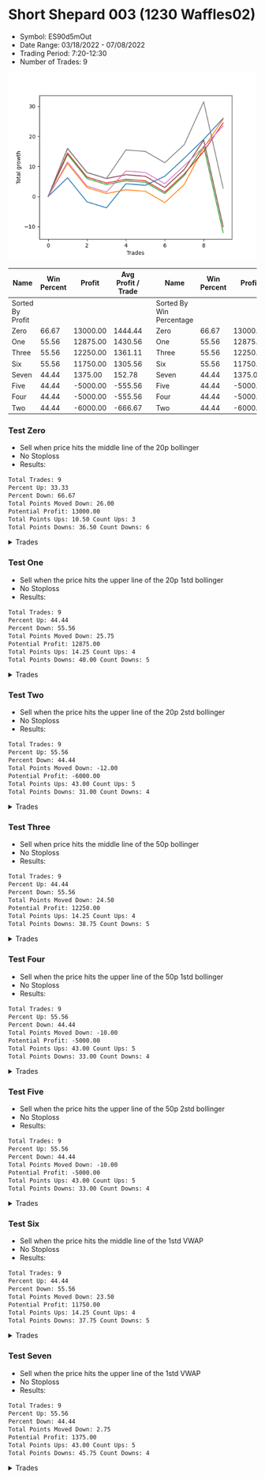 # Short Shepard 003 (1230 Waffles02) 
- Symbol: ES90d5mOut
- Date Range: 03/18/2022 - 07/08/2022
- Trading Period: 7:20-12:30
- Number of Trades: 9

![Plot](ShortShepard003(1230Waffles02)ES90d5mOut.png)

| Name | Win Percent | Profit | Avg Profit / Trade |     | Name | Win Percent | Profit | Avg Profit / Trade |
| ---- | ----------- | ------ | ------------------ | --- | ---- | ----------- | ------ | ------------------ |
| Sorted By <br> Profit | | | | | Sorted By <br> Win Percentage ||||
| Zero | 66.67 | 13000.00 | 1444.44 |     | Zero | 66.67 | 13000.00 | 1444.44 |
| One | 55.56 | 12875.00 | 1430.56 |     | One | 55.56 | 12875.00 | 1430.56 |
| Three | 55.56 | 12250.00 | 1361.11 |     | Three | 55.56 | 12250.00 | 1361.11 |
| Six | 55.56 | 11750.00 | 1305.56 |     | Six | 55.56 | 11750.00 | 1305.56 |
| Seven | 44.44 | 1375.00 | 152.78 |     | Seven | 44.44 | 1375.00 | 152.78 |
| Five | 44.44 | -5000.00 | -555.56 |     | Five | 44.44 | -5000.00 | -555.56 |
| Four | 44.44 | -5000.00 | -555.56 |     | Four | 44.44 | -5000.00 | -555.56 |
| Two | 44.44 | -6000.00 | -666.67 |     | Two | 44.44 | -6000.00 | -666.67 |

### Test Zero
* Sell when price hits the middle line of the 20p bollinger
* No Stoploss
* Results:
```
Total Trades: 9
Percent Up: 33.33
Percent Down: 66.67
Total Points Moved Down: 26.00
Potential Profit: 13000.00
Total Points Ups: 10.50 Count Ups: 3
Total Points Downs: 36.50 Count Downs: 6
```

<details><summary>Trades</summary>

<code>In: 2022-03-25 12:00:00		Out: 2022-03-25 12:02:00		Total Position Time: 02:00		Total Move Down: 6.25		Total to Date: 6.25</code> <br />
<code>In: 2022-03-29 11:15:00		Out: 2022-03-29 11:45:55		Total Position Time: 30:55		Total Move Down: -8.00		Total to Date: -1.75</code> <br />
<code>In: 2022-04-07 11:15:00		Out: 2022-04-07 11:45:55		Total Position Time: 30:55		Total Move Down: -2.00		Total to Date: -3.75</code> <br />
<code>In: 2022-04-13 07:25:00		Out: 2022-04-13 07:39:25		Total Position Time: 14:25		Total Move Down: 8.00		Total to Date: 4.25</code> <br />
<code>In: 2022-04-18 11:10:00		Out: 2022-04-18 11:40:55		Total Position Time: 30:55		Total Move Down: -0.50		Total to Date: 3.75</code> <br />
<code>In: 2022-06-10 12:05:00		Out: 2022-06-10 12:06:10		Total Position Time: 01:10		Total Move Down: 3.00		Total to Date: 6.75</code> <br />
<code>In: 2022-06-15 11:05:00		Out: 2022-06-15 11:06:10		Total Position Time: 01:10		Total Move Down: 6.00		Total to Date: 12.75</code> <br />
<code>In: 2022-06-29 11:35:00		Out: 2022-06-29 11:41:10		Total Position Time: 06:10		Total Move Down: 6.25		Total to Date: 19.00</code> <br />
<code>In: 2022-07-06 11:15:00		Out: 2022-07-06 11:16:10		Total Position Time: 01:10		Total Move Down: 7.00		Total to Date: 26.00</code> <br />


</details>

### Test One
* Sell when the price hits the upper line of the 20p 1std bollinger
* No Stoploss
* Results:
```
Total Trades: 9
Percent Up: 44.44
Percent Down: 55.56
Total Points Moved Down: 25.75
Potential Profit: 12875.00
Total Points Ups: 14.25 Count Ups: 4
Total Points Downs: 40.00 Count Downs: 5
```

<details><summary>Trades</summary>

<code>In: 2022-03-25 12:00:00		Out: 2022-03-25 12:07:35		Total Position Time: 07:35		Total Move Down: 11.00		Total to Date: 11.00</code> <br />
<code>In: 2022-03-29 11:15:00		Out: 2022-03-29 11:45:55		Total Position Time: 30:55		Total Move Down: -8.00		Total to Date: 3.00</code> <br />
<code>In: 2022-04-07 11:15:00		Out: 2022-04-07 11:45:55		Total Position Time: 30:55		Total Move Down: -2.00		Total to Date: 1.00</code> <br />
<code>In: 2022-04-13 07:25:00		Out: 2022-04-13 07:55:55		Total Position Time: 30:55		Total Move Down: 1.25		Total to Date: 2.25</code> <br />
<code>In: 2022-04-18 11:10:00		Out: 2022-04-18 11:40:55		Total Position Time: 30:55		Total Move Down: -0.50		Total to Date: 1.75</code> <br />
<code>In: 2022-06-10 12:05:00		Out: 2022-06-10 12:35:55		Total Position Time: 30:55		Total Move Down: -3.75		Total to Date: -2.00</code> <br />
<code>In: 2022-06-15 11:05:00		Out: 2022-06-15 11:06:10		Total Position Time: 01:10		Total Move Down: 6.00		Total to Date: 4.00</code> <br />
<code>In: 2022-06-29 11:35:00		Out: 2022-06-29 12:02:20		Total Position Time: 27:20		Total Move Down: 12.25		Total to Date: 16.25</code> <br />
<code>In: 2022-07-06 11:15:00		Out: 2022-07-06 11:19:15		Total Position Time: 04:15		Total Move Down: 9.50		Total to Date: 25.75</code> <br />


</details>

### Test Two
* Sell when the price hits the upper line of the 20p 2std bollinger
* No Stoploss
* Results:
```
Total Trades: 9
Percent Up: 55.56
Percent Down: 44.44
Total Points Moved Down: -12.00
Potential Profit: -6000.00
Total Points Ups: 43.00 Count Ups: 5
Total Points Downs: 31.00 Count Downs: 4
```

<details><summary>Trades</summary>

<code>In: 2022-03-25 12:00:00		Out: 2022-03-25 12:21:25		Total Position Time: 21:25		Total Move Down: 14.00		Total to Date: 14.00</code> <br />
<code>In: 2022-03-29 11:15:00		Out: 2022-03-29 11:45:55		Total Position Time: 30:55		Total Move Down: -8.00		Total to Date: 6.00</code> <br />
<code>In: 2022-04-07 11:15:00		Out: 2022-04-07 11:45:55		Total Position Time: 30:55		Total Move Down: -2.00		Total to Date: 4.00</code> <br />
<code>In: 2022-04-13 07:25:00		Out: 2022-04-13 07:55:55		Total Position Time: 30:55		Total Move Down: 1.25		Total to Date: 5.25</code> <br />
<code>In: 2022-04-18 11:10:00		Out: 2022-04-18 11:40:55		Total Position Time: 30:55		Total Move Down: -0.50		Total to Date: 4.75</code> <br />
<code>In: 2022-06-10 12:05:00		Out: 2022-06-10 12:35:55		Total Position Time: 30:55		Total Move Down: -3.75		Total to Date: 1.00</code> <br />
<code>In: 2022-06-15 11:05:00		Out: 2022-06-15 11:06:10		Total Position Time: 01:10		Total Move Down: 6.00		Total to Date: 7.00</code> <br />
<code>In: 2022-06-29 11:35:00		Out: 2022-06-29 12:05:55		Total Position Time: 30:55		Total Move Down: 9.75		Total to Date: 16.75</code> <br />
<code>In: 2022-07-06 11:15:00		Out: 2022-07-06 11:45:55		Total Position Time: 30:55		Total Move Down: -28.75		Total to Date: -12.00</code> <br />


</details>

### Test Three
* Sell when price hits the middle line of the 50p bollinger
* No Stoploss
* Results:
```
Total Trades: 9
Percent Up: 44.44
Percent Down: 55.56
Total Points Moved Down: 24.50
Potential Profit: 12250.00
Total Points Ups: 14.25 Count Ups: 4
Total Points Downs: 38.75 Count Downs: 5
```

<details><summary>Trades</summary>

<code>In: 2022-03-25 12:00:00		Out: 2022-03-25 12:21:45		Total Position Time: 21:45		Total Move Down: 14.50		Total to Date: 14.50</code> <br />
<code>In: 2022-03-29 11:15:00		Out: 2022-03-29 11:45:55		Total Position Time: 30:55		Total Move Down: -8.00		Total to Date: 6.50</code> <br />
<code>In: 2022-04-07 11:15:00		Out: 2022-04-07 11:45:55		Total Position Time: 30:55		Total Move Down: -2.00		Total to Date: 4.50</code> <br />
<code>In: 2022-04-13 07:25:00		Out: 2022-04-13 07:55:55		Total Position Time: 30:55		Total Move Down: 1.25		Total to Date: 5.75</code> <br />
<code>In: 2022-04-18 11:10:00		Out: 2022-04-18 11:40:55		Total Position Time: 30:55		Total Move Down: -0.50		Total to Date: 5.25</code> <br />
<code>In: 2022-06-10 12:05:00		Out: 2022-06-10 12:35:55		Total Position Time: 30:55		Total Move Down: -3.75		Total to Date: 1.50</code> <br />
<code>In: 2022-06-15 11:05:00		Out: 2022-06-15 11:06:10		Total Position Time: 01:10		Total Move Down: 6.00		Total to Date: 7.50</code> <br />
<code>In: 2022-06-29 11:35:00		Out: 2022-06-29 11:41:15		Total Position Time: 06:15		Total Move Down: 7.50		Total to Date: 15.00</code> <br />
<code>In: 2022-07-06 11:15:00		Out: 2022-07-06 11:19:15		Total Position Time: 04:15		Total Move Down: 9.50		Total to Date: 24.50</code> <br />


</details>

### Test Four
* Sell when the price hits the upper line of the 50p 1std bollinger
* No Stoploss
* Results:
```
Total Trades: 9
Percent Up: 55.56
Percent Down: 44.44
Total Points Moved Down: -10.00
Potential Profit: -5000.00
Total Points Ups: 43.00 Count Ups: 5
Total Points Downs: 33.00 Count Downs: 4
```

<details><summary>Trades</summary>

<code>In: 2022-03-25 12:00:00		Out: 2022-03-25 12:30:55		Total Position Time: 30:55		Total Move Down: 16.00		Total to Date: 16.00</code> <br />
<code>In: 2022-03-29 11:15:00		Out: 2022-03-29 11:45:55		Total Position Time: 30:55		Total Move Down: -8.00		Total to Date: 8.00</code> <br />
<code>In: 2022-04-07 11:15:00		Out: 2022-04-07 11:45:55		Total Position Time: 30:55		Total Move Down: -2.00		Total to Date: 6.00</code> <br />
<code>In: 2022-04-13 07:25:00		Out: 2022-04-13 07:55:55		Total Position Time: 30:55		Total Move Down: 1.25		Total to Date: 7.25</code> <br />
<code>In: 2022-04-18 11:10:00		Out: 2022-04-18 11:40:55		Total Position Time: 30:55		Total Move Down: -0.50		Total to Date: 6.75</code> <br />
<code>In: 2022-06-10 12:05:00		Out: 2022-06-10 12:35:55		Total Position Time: 30:55		Total Move Down: -3.75		Total to Date: 3.00</code> <br />
<code>In: 2022-06-15 11:05:00		Out: 2022-06-15 11:06:10		Total Position Time: 01:10		Total Move Down: 6.00		Total to Date: 9.00</code> <br />
<code>In: 2022-06-29 11:35:00		Out: 2022-06-29 12:05:55		Total Position Time: 30:55		Total Move Down: 9.75		Total to Date: 18.75</code> <br />
<code>In: 2022-07-06 11:15:00		Out: 2022-07-06 11:45:55		Total Position Time: 30:55		Total Move Down: -28.75		Total to Date: -10.00</code> <br />


</details>

### Test Five
* Sell when the price hits the upper line of the 50p 2std bollinger
* No Stoploss
* Results:
```
Total Trades: 9
Percent Up: 55.56
Percent Down: 44.44
Total Points Moved Down: -10.00
Potential Profit: -5000.00
Total Points Ups: 43.00 Count Ups: 5
Total Points Downs: 33.00 Count Downs: 4
```

<details><summary>Trades</summary>

<code>In: 2022-03-25 12:00:00		Out: 2022-03-25 12:30:55		Total Position Time: 30:55		Total Move Down: 16.00		Total to Date: 16.00</code> <br />
<code>In: 2022-03-29 11:15:00		Out: 2022-03-29 11:45:55		Total Position Time: 30:55		Total Move Down: -8.00		Total to Date: 8.00</code> <br />
<code>In: 2022-04-07 11:15:00		Out: 2022-04-07 11:45:55		Total Position Time: 30:55		Total Move Down: -2.00		Total to Date: 6.00</code> <br />
<code>In: 2022-04-13 07:25:00		Out: 2022-04-13 07:55:55		Total Position Time: 30:55		Total Move Down: 1.25		Total to Date: 7.25</code> <br />
<code>In: 2022-04-18 11:10:00		Out: 2022-04-18 11:40:55		Total Position Time: 30:55		Total Move Down: -0.50		Total to Date: 6.75</code> <br />
<code>In: 2022-06-10 12:05:00		Out: 2022-06-10 12:35:55		Total Position Time: 30:55		Total Move Down: -3.75		Total to Date: 3.00</code> <br />
<code>In: 2022-06-15 11:05:00		Out: 2022-06-15 11:06:10		Total Position Time: 01:10		Total Move Down: 6.00		Total to Date: 9.00</code> <br />
<code>In: 2022-06-29 11:35:00		Out: 2022-06-29 12:05:55		Total Position Time: 30:55		Total Move Down: 9.75		Total to Date: 18.75</code> <br />
<code>In: 2022-07-06 11:15:00		Out: 2022-07-06 11:45:55		Total Position Time: 30:55		Total Move Down: -28.75		Total to Date: -10.00</code> <br />


</details>

### Test Six
* Sell when the price hits the middle line of the 1std VWAP
* No Stoploss
* Results:
```
Total Trades: 9
Percent Up: 44.44
Percent Down: 55.56
Total Points Moved Down: 23.50
Potential Profit: 11750.00
Total Points Ups: 14.25 Count Ups: 4
Total Points Downs: 37.75 Count Downs: 5
```

<details><summary>Trades</summary>

<code>In: 2022-03-25 12:00:00		Out: 2022-03-25 12:20:30		Total Position Time: 20:30		Total Move Down: 11.50		Total to Date: 11.50</code> <br />
<code>In: 2022-03-29 11:15:00		Out: 2022-03-29 11:45:55		Total Position Time: 30:55		Total Move Down: -8.00		Total to Date: 3.50</code> <br />
<code>In: 2022-04-07 11:15:00		Out: 2022-04-07 11:45:55		Total Position Time: 30:55		Total Move Down: -2.00		Total to Date: 1.50</code> <br />
<code>In: 2022-04-13 07:25:00		Out: 2022-04-13 07:29:55		Total Position Time: 04:55		Total Move Down: 7.00		Total to Date: 8.50</code> <br />
<code>In: 2022-04-18 11:10:00		Out: 2022-04-18 11:40:55		Total Position Time: 30:55		Total Move Down: -0.50		Total to Date: 8.00</code> <br />
<code>In: 2022-06-10 12:05:00		Out: 2022-06-10 12:35:55		Total Position Time: 30:55		Total Move Down: -3.75		Total to Date: 4.25</code> <br />
<code>In: 2022-06-15 11:05:00		Out: 2022-06-15 11:06:10		Total Position Time: 01:10		Total Move Down: 6.00		Total to Date: 10.25</code> <br />
<code>In: 2022-06-29 11:35:00		Out: 2022-06-29 11:41:10		Total Position Time: 06:10		Total Move Down: 6.25		Total to Date: 16.50</code> <br />
<code>In: 2022-07-06 11:15:00		Out: 2022-07-06 11:16:10		Total Position Time: 01:10		Total Move Down: 7.00		Total to Date: 23.50</code> <br />


</details>

### Test Seven
* Sell when the price hits the upper line of the 1std VWAP
* No Stoploss
* Results:
```
Total Trades: 9
Percent Up: 55.56
Percent Down: 44.44
Total Points Moved Down: 2.75
Potential Profit: 1375.00
Total Points Ups: 43.00 Count Ups: 5
Total Points Downs: 45.75 Count Downs: 4
```

<details><summary>Trades</summary>

<code>In: 2022-03-25 12:00:00		Out: 2022-03-25 12:30:55		Total Position Time: 30:55		Total Move Down: 16.00		Total to Date: 16.00</code> <br />
<code>In: 2022-03-29 11:15:00		Out: 2022-03-29 11:45:55		Total Position Time: 30:55		Total Move Down: -8.00		Total to Date: 8.00</code> <br />
<code>In: 2022-04-07 11:15:00		Out: 2022-04-07 11:45:55		Total Position Time: 30:55		Total Move Down: -2.00		Total to Date: 6.00</code> <br />
<code>In: 2022-04-13 07:25:00		Out: 2022-04-13 07:40:15		Total Position Time: 15:15		Total Move Down: 9.50		Total to Date: 15.50</code> <br />
<code>In: 2022-04-18 11:10:00		Out: 2022-04-18 11:40:55		Total Position Time: 30:55		Total Move Down: -0.50		Total to Date: 15.00</code> <br />
<code>In: 2022-06-10 12:05:00		Out: 2022-06-10 12:35:55		Total Position Time: 30:55		Total Move Down: -3.75		Total to Date: 11.25</code> <br />
<code>In: 2022-06-15 11:05:00		Out: 2022-06-15 11:06:10		Total Position Time: 01:10		Total Move Down: 6.00		Total to Date: 17.25</code> <br />
<code>In: 2022-06-29 11:35:00		Out: 2022-06-29 12:03:15		Total Position Time: 28:15		Total Move Down: 14.25		Total to Date: 31.50</code> <br />
<code>In: 2022-07-06 11:15:00		Out: 2022-07-06 11:45:55		Total Position Time: 30:55		Total Move Down: -28.75		Total to Date: 2.75</code> <br />


</details>